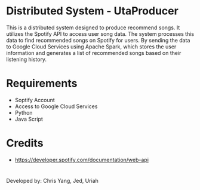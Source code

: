 # Distributed System - UtaProducer
This is a distributed system designed to produce recommend songs. It utilizes the Spotify API to access user song data. The system processes this data to find recommended songs on Spotify for users. By sending the data to Google Cloud Services using Apache Spark, which stores the user information and generates a list of recommended songs based on their listening history.


# Requirements
- Soptify Account
- Access to Google Cloud Services
- Python
- Java Script 


##

# Credits
* https://developer.spotify.com/documentation/web-api


#
Developed by: Chris Yang, Jed, Uriah
